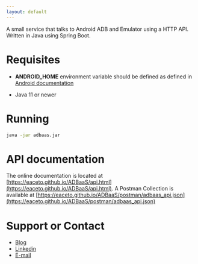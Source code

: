 ```yaml
---
layout: default
---
```


A small service that talks to Android ADB and Emulator using a HTTP API. Written in Java using Spring Boot.

# Requisites

* **ANDROID_HOME** environment variable should be defined as defined in [Android documentation](https://developer.android.com/studio/command-line/variables)

* Java 11 or newer

# Running

```bash
java -jar adbaas.jar
```

# API documentation

The online documentation is located at [https://eaceto.github.io/ADBaaS/api.html](https://eaceto.github.io/ADBaaS/api.html). A Postman Collection is available at [https://eaceto.github.io/ADBaaS/postman/adbaas_api.json](https://eaceto.github.io/ADBaaS/postman/adbaas_api.json)

# Support or Contact

- [Blog](https://eaceto.dev)
- [Linkedin](https://www.linkedin.com/in/ezequielaceto/)
- [E-mail](mailto:eaceto@pm.me) 
